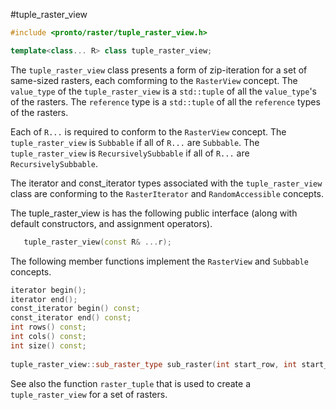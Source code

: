 #tuple_raster_view
```cpp
#include <pronto/raster/tuple_raster_view.h>
```

```cpp
template<class... R> class tuple_raster_view;
```

The `tuple_raster_view` class presents a form of zip-iteration for a set of same-sized rasters, each comforming to the `RasterView` concept. The `value_type` of the `tuple_raster_view` is a `std::tuple` of all the `value_type`'s of the rasters. The `reference` type is a `std::tuple` of all the `reference` types of the rasters. 

Each of `R...` is required to conform to the `RasterView` concept. 
The `tuple_raster_view` is `Subbable` if all of `R...` are `Subbable`.
The `tuple_raster_view` is `RecursivelySubbable` if all of `R...` are `RecursivelySubbable`.

The iterator and const_iterator types associated with the  `tuple_raster_view` class are conforming to the `RasterIterator` and `RandomAccessible` concepts. 

The tuple_raster_view is has the following public interface (along with default constructors, and assignment operators).
```cpp
   tuple_raster_view(const R& ...r); 
```
The following member functions implement the `RasterView` and `Subbable` concepts.
```cpp
iterator begin(); 
iterator end(); 
const_iterator begin() const;
const_iterator end() const;
int rows() const;
int cols() const;
int size() const;
   
tuple_raster_view::sub_raster_type sub_raster(int start_row, int start_col, int rows, int cols);
```
See also the function `raster_tuple` that is used to create a `tuple_raster_view` for a set of rasters.